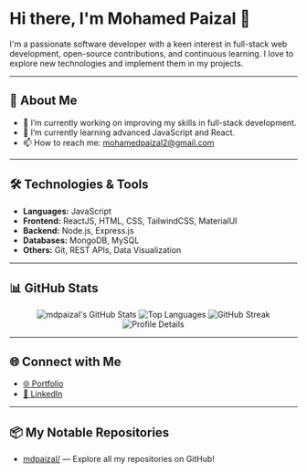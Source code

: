 # Hi there, I'm Mohamed Paizal 👋

I'm a passionate software developer with a keen interest in full-stack web development, open-source contributions, and continuous learning. I love to explore new technologies and implement them in my projects.

---

## 🚀 About Me
- 🔭 I’m currently working on improving my skills in full-stack development.
- 🌱 I’m currently learning advanced JavaScript and React.
- 📫 How to reach me: mohamedpaizal2@gmail.com

---

## 🛠️ Technologies & Tools

- **Languages:** JavaScript
- **Frontend:** ReactJS, HTML, CSS, TailwindCSS, MaterialUI
- **Backend:** Node.js, Express.js
- **Databases:** MongoDB, MySQL
- **Others:** Git, REST APIs, Data Visualization

---

## 📊 GitHub Stats

<p align="center">
  <img src="https://github-readme-stats.vercel.app/api?username=mdpaizal&show_icons=true&theme=radical" alt="mdpaizal's GitHub Stats" />
  <img src="https://github-readme-stats.vercel.app/api/top-langs/?username=mdpaizal&layout=compact&theme=radical" alt="Top Languages" />
  <img src="https://streak-stats.demolab.com?user=mdpaizal&theme=radical&hide_border=true" alt="GitHub Streak" />
  <img src="https://github-profile-summary-cards.vercel.app/api/cards/profile-details?username=mdpaizal&theme=radical" alt="Profile Details" />
</p>

---

## 🌐 Connect with Me

- [🌐 Portfolio](https://portfoliomdp.vercel.app/)
- [💼 LinkedIn](https://www.linkedin.com/in/mdpaizal)

---

## 📦 My Notable Repositories

- [mdpaizal/](https://github.com/mdpaizal) — Explore all my repositories on GitHub!
<!-- 
Add highlights below like:
- [repo-name](https://github.com/mdpaizal/repo-name): Short description of what this repo is about.
-->
